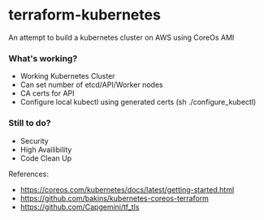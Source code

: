 # terraform-kubernetes
An attempt to build a kubernetes cluster on AWS using CoreOs AMI

### What's working?
- Working Kubernetes Cluster
- Can set number of etcd/API/Worker nodes
- CA certs for API
- Configure local kubectl using generated certs (sh ./configure_kubectl)

### Still to do?
- Security
- High Availibility
- Code Clean Up


References:
- https://coreos.com/kubernetes/docs/latest/getting-started.html
- https://github.com/bakins/kubernetes-coreos-terraform
- https://github.com/Capgemini/tf_tls
